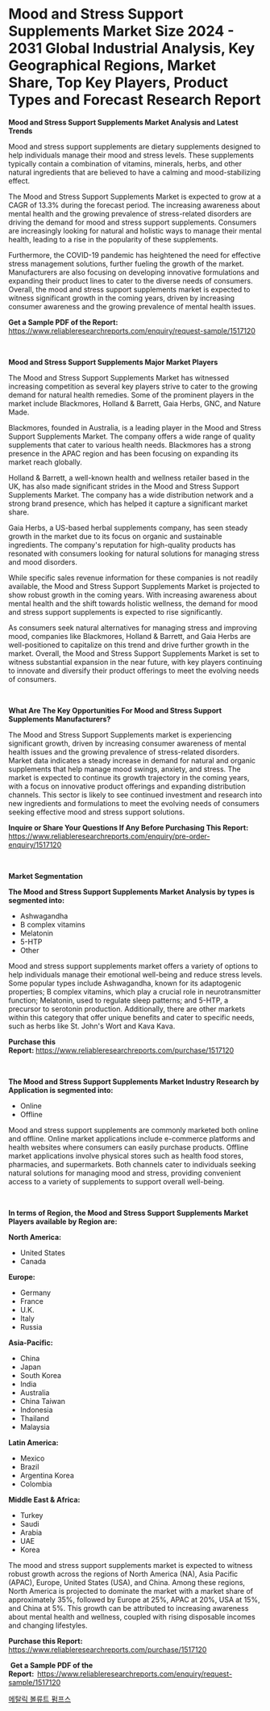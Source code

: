 <p><h1>Mood and Stress Support Supplements Market Size 2024 - 2031 Global Industrial Analysis, Key Geographical Regions, Market Share, Top Key Players, Product Types and Forecast Research Report</h1></p><p><strong>Mood and Stress Support Supplements Market Analysis and Latest Trends</strong></p>
<p><p>Mood and stress support supplements are dietary supplements designed to help individuals manage their mood and stress levels. These supplements typically contain a combination of vitamins, minerals, herbs, and other natural ingredients that are believed to have a calming and mood-stabilizing effect.</p><p>The Mood and Stress Support Supplements Market is expected to grow at a CAGR of 13.3% during the forecast period. The increasing awareness about mental health and the growing prevalence of stress-related disorders are driving the demand for mood and stress support supplements. Consumers are increasingly looking for natural and holistic ways to manage their mental health, leading to a rise in the popularity of these supplements.</p><p>Furthermore, the COVID-19 pandemic has heightened the need for effective stress management solutions, further fueling the growth of the market. Manufacturers are also focusing on developing innovative formulations and expanding their product lines to cater to the diverse needs of consumers. Overall, the mood and stress support supplements market is expected to witness significant growth in the coming years, driven by increasing consumer awareness and the growing prevalence of mental health issues.</p></p>
<p><strong>Get a Sample PDF of the Report:&nbsp;</strong> <a href="https://www.reliableresearchreports.com/enquiry/request-sample/1517120">https://www.reliableresearchreports.com/enquiry/request-sample/1517120</a></p>
<p>&nbsp;</p>
<p><strong>Mood and Stress Support Supplements Major Market Players</strong></p>
<p><p>The Mood and Stress Support Supplements Market has witnessed increasing competition as several key players strive to cater to the growing demand for natural health remedies. Some of the prominent players in the market include Blackmores, Holland & Barrett, Gaia Herbs, GNC, and Nature Made.</p><p>Blackmores, founded in Australia, is a leading player in the Mood and Stress Support Supplements Market. The company offers a wide range of quality supplements that cater to various health needs. Blackmores has a strong presence in the APAC region and has been focusing on expanding its market reach globally.</p><p>Holland & Barrett, a well-known health and wellness retailer based in the UK, has also made significant strides in the Mood and Stress Support Supplements Market. The company has a wide distribution network and a strong brand presence, which has helped it capture a significant market share.</p><p>Gaia Herbs, a US-based herbal supplements company, has seen steady growth in the market due to its focus on organic and sustainable ingredients. The company's reputation for high-quality products has resonated with consumers looking for natural solutions for managing stress and mood disorders.</p><p>While specific sales revenue information for these companies is not readily available, the Mood and Stress Support Supplements Market is projected to show robust growth in the coming years. With increasing awareness about mental health and the shift towards holistic wellness, the demand for mood and stress support supplements is expected to rise significantly.</p><p>As consumers seek natural alternatives for managing stress and improving mood, companies like Blackmores, Holland & Barrett, and Gaia Herbs are well-positioned to capitalize on this trend and drive further growth in the market. Overall, the Mood and Stress Support Supplements Market is set to witness substantial expansion in the near future, with key players continuing to innovate and diversify their product offerings to meet the evolving needs of consumers.</p></p>
<p>&nbsp;</p>
<p><strong>What Are The Key Opportunities For Mood and Stress Support Supplements Manufacturers?</strong></p>
<p><p>The Mood and Stress Support Supplements market is experiencing significant growth, driven by increasing consumer awareness of mental health issues and the growing prevalence of stress-related disorders. Market data indicates a steady increase in demand for natural and organic supplements that help manage mood swings, anxiety, and stress. The market is expected to continue its growth trajectory in the coming years, with a focus on innovative product offerings and expanding distribution channels. This sector is likely to see continued investment and research into new ingredients and formulations to meet the evolving needs of consumers seeking effective mood and stress support solutions.</p></p>
<p><strong>Inquire or Share Your Questions If Any Before Purchasing This Report:</strong> <a href="https://www.reliableresearchreports.com/enquiry/pre-order-enquiry/1517120">https://www.reliableresearchreports.com/enquiry/pre-order-enquiry/1517120</a></p>
<p>&nbsp;</p>
<p><strong>Market Segmentation</strong></p>
<p><strong>The Mood and Stress Support Supplements Market Analysis by types is segmented into:</strong></p>
<p><ul><li>Ashwagandha</li><li>B complex vitamins</li><li>Melatonin</li><li>5-HTP</li><li>Other</li></ul></p>
<p><p>Mood and stress support supplements market offers a variety of options to help individuals manage their emotional well-being and reduce stress levels. Some popular types include Ashwagandha, known for its adaptogenic properties; B complex vitamins, which play a crucial role in neurotransmitter function; Melatonin, used to regulate sleep patterns; and 5-HTP, a precursor to serotonin production. Additionally, there are other markets within this category that offer unique benefits and cater to specific needs, such as herbs like St. John's Wort and Kava Kava.</p></p>
<p><strong>Purchase this Report:&nbsp;</strong><a href="https://www.reliableresearchreports.com/purchase/1517120">https://www.reliableresearchreports.com/purchase/1517120</a></p>
<p>&nbsp;</p>
<p><strong>The Mood and Stress Support Supplements Market Industry Research by Application is segmented into:</strong></p>
<p><ul><li>Online</li><li>Offline</li></ul></p>
<p><p>Mood and stress support supplements are commonly marketed both online and offline. Online market applications include e-commerce platforms and health websites where consumers can easily purchase products. Offline market applications involve physical stores such as health food stores, pharmacies, and supermarkets. Both channels cater to individuals seeking natural solutions for managing mood and stress, providing convenient access to a variety of supplements to support overall well-being.</p></p>
<p>&nbsp;</p>
<p><strong>In terms of Region, the Mood and Stress Support Supplements Market Players available by Region are:</strong></p>
<p>
    <p> <strong> North America: </strong>
        <ul>
            <li>United States</li>
            <li>Canada</li>
        </ul>
        </p> 
    <p> <strong> Europe: </strong>
        <ul>
            <li>Germany</li>
            <li>France</li>
            <li>U.K.</li>
            <li>Italy</li>
            <li>Russia</li>
        </ul>
        </p> 
    <p> <strong> Asia-Pacific: </strong>
        <ul>
            <li>China</li>
            <li>Japan</li>
            <li>South Korea</li>
            <li>India</li>
            <li>Australia</li>
            <li>China Taiwan</li>
            <li>Indonesia</li>
            <li>Thailand</li>
            <li>Malaysia</li>
        </ul>
        </p> 
    <p> <strong> Latin America: </strong>
        <ul>
            <li>Mexico</li>
            <li>Brazil</li>
            <li>Argentina Korea</li>
            <li>Colombia</li>
        </ul>
        </p> 
    <p> <strong> Middle East & Africa: </strong>
        <ul>
            <li>Turkey</li>
            <li>Saudi</li>
            <li>Arabia</li>
            <li>UAE</li>
            <li>Korea</li>
        </ul>
    </p>
    </p>
<p><p>The mood and stress support supplements market is expected to witness robust growth across the regions of North America (NA), Asia Pacific (APAC), Europe, United States (USA), and China. Among these regions, North America is projected to dominate the market with a market share of approximately 35%, followed by Europe at 25%, APAC at 20%, USA at 15%, and China at 5%. This growth can be attributed to increasing awareness about mental health and wellness, coupled with rising disposable incomes and changing lifestyles.</p></p>
<p><strong>Purchase this Report: </strong><a href="https://www.reliableresearchreports.com/purchase/1517120">https://www.reliableresearchreports.com/purchase/1517120</a></p>
<p>&nbsp;<strong>Get a Sample PDF of the Report:&nbsp;&nbsp;</strong><a href="https://www.reliableresearchreports.com/enquiry/request-sample/1517120">https://www.reliableresearchreports.com/enquiry/request-sample/1517120</a></p>
<p><strong></strong></p>
<p><p><a href="https://github.com/vdhdwjyp90142/Market-Research-Report-List-1/blob/main/56275877885.md">메탈릭 볼류트 펌프스</a></p></p>